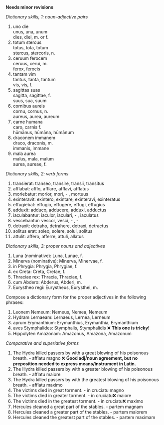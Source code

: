 **Needs minor revisions**

*Dictionary skills, 1: noun-adjective pairs*

1. uno die  
unus, una, unum    
dies, diei, m. or f.  
2.  totum stercus  
totus, tota, totum  
stercus, stercoris, n.   
3. ceruum ferocem  
ceruus, cerui, m.  
ferox, ferocis  
4. tantam vim  
tantus, tanta, tantum  
vis, vis, f.  
5. sagittas suas  
sagitta, sagittae, f.   
suus, sua, suum  
6. cornibus aureis  
cornu, cornus, n.  
aureus, aurea, aureum  
7. carne humana  
caro, carnis f.  
hūmānus, hūmāna, hūmānum  
8. draconem immanem  
draco, draconis, m.  
immanis, immane  
9. mala aurea  
malus, mala, malum  
aurea, aureae, f.  

*Dictionary skills, 2: verb forms*

1. transierat: transeo, transire, transii, transitus  
2. afflabat: afflo, afflare, afflavi, afflatus  
3. moriebatur: morior, mori, - , mortuus  
4. exinteravit: exintero, exintare, exinteravi, exinteratus  
5. effugiebat: effugio, effugere, effugi, effugius    
6. adduxit: adduco, adducere, adduxi, adductus  
7. iaculabantur: iaculor, iaculari, - , iaculatus  
8. vescebantur: vescor, vesci, - , -  
9. detraxit: detraho, detrahere, detraxi, detractus  
10. solitus erat: soleo, solere, solui, solitus  
11. attulit: affero, afferre, attuli, allatus

*Dictionary skills, 3: proper nouns and adjectives*

1. Luna (nominative): Luna, Lunae, f.  
2. Minerva (nominative): Minerva, Minervae, f.  
3. in Phrygia: Phrygia, Phrygiae, f.
4. ex Creta: Creta, Cretae, f. 
5. Thraciae rex: Thracia, Thraciae, f. 
6. cum Abdero: Abderus, Abderi, m. 
7. Eurystheo regi: Eurystheus, Eurysthei, m.  

Compose a dictionary form for the proper adjectives in the following phrases:

1. Leonem Nemeum: Nemeus, Nemea, Nemeum  
2. Hydram Lernaeam: Lernaeus, Lernea, Lerneum  
3. aprum Erymanthium: Erymanthius, Erymanthia, Erymanthium   
4. aves Stymphalides: Stymphalis, Stymphalidis   ❌ **This one is tricky!**
5. Hippolyten Amazonam: Amazonus, Amazona, Amazonum  

*Comparative and superlative forms*

1. The Hydra killed passers by with a great blowing of his poisonous breath. - afflatu magno  ❌ **Good adj/noun agreement, but no preposition needed to express means/instrument in Latin.**
2. The Hydra killed passers by with a greater blowing of his poisonous breath. - afflatu maiore  
3. The Hydra killed passers by with the greatest blowing of his poisonous breath. - afflatu maximo  
4. The victims died in great torment. - in cruciatu magno  
5. The victims died in greater torment. - in cruciatu❌ maiore  
6. The victims died in the greatest torment. - in cruciatu❌ maximo   
7. Hercules cleaned a great part of the stables. - partem magnam  
8. Hercules cleaned a greater part of the stables. - partem maiorem  
9. Hercules cleaned the greatest part of the stables. - partem maximam  
